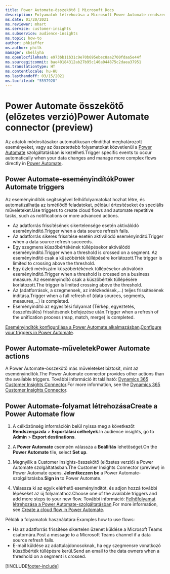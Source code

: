 ```yaml
---
title: Power Automate-összekötő | Microsoft Docs
description: Folyamatok létrehozása a Microsoft Power Automate rendszerben a Dynamics 365 Customer Insights szolgáltatásból.
ms.date: 01/20/2021
ms.reviewer: mhart
ms.service: customer-insights
ms.subservice: audience-insights
ms.topic: how-to
author: phkieffer
ms.author: philk
manager: shellyha
ms.openlocfilehash: e973bb11b31c9e70b695ebec8aa2700fdaa5e44f
ms.sourcegitcommit: bae40184312ab27b95c140a044875c2daea37951
ms.translationtype: HT
ms.contentlocale: hu-HU
ms.lasthandoff: 03/15/2021
ms.locfileid: "5597928"
---
```

# <a name="power-automate-connector-preview"></a><span data-ttu-id="023b6-103">Power Automate összekötő (előzetes verzió)</span><span class="sxs-lookup"><span data-stu-id="023b6-103">Power Automate connector (preview)</span></span>

<span data-ttu-id="023b6-104">Az adatok módosításakor automatikusan elindíthat meghatározott eseményeket, vagy az összetettebb folyamatokat közvetlenül a [Power Automate](https://flow.microsoft.com/) szolgáltatásban is kezelheti.</span><span class="sxs-lookup"><span data-stu-id="023b6-104">Trigger specific events to occur automatically when your data changes and manage more complex flows directly in [Power Automate](https://flow.microsoft.com/).</span></span>

## <a name="power-automate-triggers"></a><span data-ttu-id="023b6-105">Power Automate-eseményindítók</span><span class="sxs-lookup"><span data-stu-id="023b6-105">Power Automate triggers</span></span>

<span data-ttu-id="023b6-106">Az eseményindítók segítségével felhőfolyamatokat hozhat létre, és automatizálhatja az ismétlődő feladatokat, például értesítéseket és speciális műveleteket.</span><span class="sxs-lookup"><span data-stu-id="023b6-106">Use triggers to create cloud flows and automate repetitive tasks, such as notifications or more advanced actions.</span></span> 

- <span data-ttu-id="023b6-107">Az adatforrás frissítésének sikertelensége esetén aktiválódó eseményindító.</span><span class="sxs-lookup"><span data-stu-id="023b6-107">Trigger when a data source refresh fails.</span></span> 
- <span data-ttu-id="023b6-108">Az adatforrás sikeres frissítése esetén aktiválódó eseményindító.</span><span class="sxs-lookup"><span data-stu-id="023b6-108">Trigger when a data source refresh succeeds.</span></span>
- <span data-ttu-id="023b6-109">Egy szegmens küszöbértékének túllépésekor aktiválódó eseményindító.</span><span class="sxs-lookup"><span data-stu-id="023b6-109">Trigger when a threshold is crossed on a segment.</span></span> <span data-ttu-id="023b6-110">Az eseményindító csak a küszöbérték túllépésére korlátozott.</span><span class="sxs-lookup"><span data-stu-id="023b6-110">The trigger is limited to crossing above the threshold.</span></span>
- <span data-ttu-id="023b6-111">Egy üzleti mérőszám küszöbértékének túllépésekor aktiválódó eseményindító.</span><span class="sxs-lookup"><span data-stu-id="023b6-111">Trigger when a threshold is crossed on a business measure.</span></span> <span data-ttu-id="023b6-112">Az eseményindító csak a küszöbérték túllépésére korlátozott.</span><span class="sxs-lookup"><span data-stu-id="023b6-112">The trigger is limited crossing above the threshold.</span></span>
- <span data-ttu-id="023b6-113">Az (adatforrások, a szegmensek, az intézkedések,...) teljes frissítésének indítása.</span><span class="sxs-lookup"><span data-stu-id="023b6-113">Trigger when a full refresh of (data sources, segments, measures,...) is completed.</span></span>
- <span data-ttu-id="023b6-114">Eseményindító az egyesítési folyamat (Térkép, egyeztetés, összefésülés) frissítésének befejezése után.</span><span class="sxs-lookup"><span data-stu-id="023b6-114">Trigger when a refresh of the unification process (map, match, merge) is completed.</span></span>

<span data-ttu-id="023b6-115">[Eseményindítók konfigurálása a Power Automate alkalmazásban](https://flow.microsoft.com/connectors/shared_customerinsights/dynamics-365-customer-insights-connector/).</span><span class="sxs-lookup"><span data-stu-id="023b6-115">[Configure your triggers in Power Automate](https://flow.microsoft.com/connectors/shared_customerinsights/dynamics-365-customer-insights-connector/).</span></span>

## <a name="power-automate-actions"></a><span data-ttu-id="023b6-116">Power Automate-műveletek</span><span class="sxs-lookup"><span data-stu-id="023b6-116">Power Automate actions</span></span>
<span data-ttu-id="023b6-117">A Power Automate-összekötő más műveleteket biztosít, mint az eseményindítók.</span><span class="sxs-lookup"><span data-stu-id="023b6-117">The Power Automate connector provides other actions than the available triggers.</span></span> <span data-ttu-id="023b6-118">További információ itt található: [Dynamics 365 Customer Insights Connector](/connectors/customerinsights/).</span><span class="sxs-lookup"><span data-stu-id="023b6-118">For more information, see the [Dynamics 365 Customer Insights Connector](/connectors/customerinsights/).</span></span>

## <a name="create-a-power-automate-flow"></a><span data-ttu-id="023b6-119">Power Automate-folyamat létrehozása</span><span class="sxs-lookup"><span data-stu-id="023b6-119">Create a Power Automate flow</span></span>

1. <span data-ttu-id="023b6-120">A célközönség információin belül nyissa meg a következőt **Rendszergazda** > **Exportálási célhelyek**.</span><span class="sxs-lookup"><span data-stu-id="023b6-120">In audience insights, go to **Admin** > **Export destinations**.</span></span>

1. <span data-ttu-id="023b6-121">A **Power Automate** csempén válassza a **Beállítás** lehetőséget.</span><span class="sxs-lookup"><span data-stu-id="023b6-121">On the **Power Automate** tile, select **Set up**.</span></span>

1. <span data-ttu-id="023b6-122">Megnyílik a Customer Insights-összekötő (előzetes verzió) a Power Automate szolgáltatásban.</span><span class="sxs-lookup"><span data-stu-id="023b6-122">The Customer Insights Connector (preview) in Power Automate opens.</span></span> <span data-ttu-id="023b6-123">**Jelentkezzen be** a Power Automate-szolgáltatásba.</span><span class="sxs-lookup"><span data-stu-id="023b6-123">**Sign in** to Power Automate.</span></span>

1. <span data-ttu-id="023b6-124">Válassza ki az egyik elérhető eseményindítót, és adjon hozzá további lépéseket az új folyamathoz.</span><span class="sxs-lookup"><span data-stu-id="023b6-124">Choose one of the available triggers and add more steps to your new flow.</span></span> <span data-ttu-id="023b6-125">További információ: [Felhőfolyamat létrehozása a Power Automate-szolgáltatásban](/power-automate/get-started-logic-flow).</span><span class="sxs-lookup"><span data-stu-id="023b6-125">For more information, see [Create a cloud flow in Power Automate](/power-automate/get-started-logic-flow).</span></span>

<span data-ttu-id="023b6-126">Példák a folyamatok használatára:</span><span class="sxs-lookup"><span data-stu-id="023b6-126">Examples how to use flows:</span></span> 
- <span data-ttu-id="023b6-127">Ha az adatforrás frissítése sikertelen üzenet küldése a Microsoft Teams csatornára.</span><span class="sxs-lookup"><span data-stu-id="023b6-127">Post a message to a Microsoft Teams channel if a data source refresh fails.</span></span> 
- <span data-ttu-id="023b6-128">E-mail küldése az adattulajdonosoknak, ha egy szegmensre vonatkozó küszöbérték túllépésre kerül.</span><span class="sxs-lookup"><span data-stu-id="023b6-128">Send an email to the data owners when a threshold on a segment is crossed.</span></span>



[!INCLUDE[footer-include](../includes/footer-banner.md)]